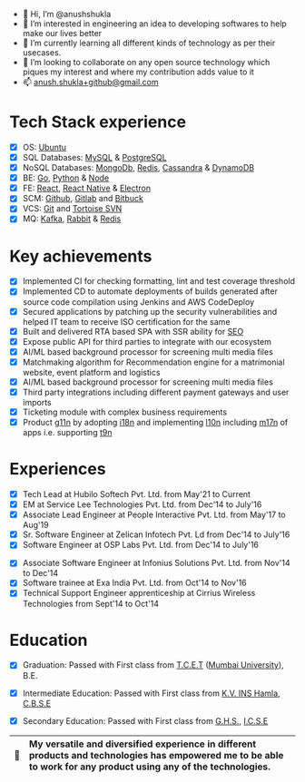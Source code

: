 - 👋 Hi, I’m @anushshukla
- 👀 I’m interested in engineering an idea to developing softwares to help make our lives better
- 🌱 I’m currently learning all different kinds of technology as per their usecases.
- 💞️ I’m looking to collaborate on any open source technology which piques my interest and where my contribution adds value to it
- 📫 anush.shukla+github@gmail.com

# Tech Stack experience
- [x] OS: [Ubuntu](https://ubuntu.com/)
- [x] SQL Databases: [MySQL](https://www.mysql.com/) & [PostgreSQL](https://www.postgresql.org/)
- [x] NoSQL Databases: [MongoDb](https://www.mongodb.com/), [Redis](https://redis.io/), [Cassandra](https://cassandra.apache.org/) & [DynamoDB](https://aws.amazon.com/dynamodb)
- [x] BE: [Go](https://go.dev/), [Python](https://www.python.org/) & [Node](https://nodejs.org/)
- [x] FE: [React](https://reactjs.org/), [React Native](https://reactnative.dev/) & [Electron](https://www.electronjs.org/)
- [x] SCM: [Github](https://github.com/), [Gitlab](https://gitlab.com/) and [Bitbuck](https://bitbucket.org/)
- [x] VCS: [Git](https://git-scm.com/) and [Tortoise SVN](https://tortoisesvn.net/)
- [x] MQ: [Kafka](https://kafka.apache.org/), [Rabbit](https://www.rabbitmq.com/) & [Redis](https://redis.io/docs/data-types/lists/)

# Key achievements
- [x] Implemented CI for checking formatting, lint and test coverage threshold
- [x] Implemented CD to automate deployments of builds generated after source code compilation using Jenkins and AWS CodeDeploy
- [x] Secured applications by patching up the security vulnerabilities and helped IT team to receive ISO certification for the same
- [x] Built and delivered RTA based SPA with SSR ability for [SEO](https://g.co/kgs/UM1J39)
- [x] Expose public API for third parties to integrate with our ecosystem
- [x] AI/ML based background processor for screening multi media files
- [x] Matchmaking algorithm for Recommendation engine for a matrimonial website, event platform and logistics
- [x] AI/ML based background processor for screening multi media files
- [x] Third party integrations including different payment gateways and user imports
- [x] Ticketing module with complex business requirements
- [x] Product [g11n](https://phrase.com/blog/localization-and-translation-glossary/globalization-g11n/) by adopting [i18n](https://www.w3.org/standards/webdesign/i18n) and implementing [l10n](https://www.w3.org/International/questions/qa-i18n#l10n) including [m17n](https://en.wiktionary.org/wiki/multilingualization) of apps i.e. supporting [t9n](https://phrase.com/blog/localization-and-translation-glossary/translation-t9n/)

# Experiences

- [x] Tech Lead at Hubilo Softech Pvt. Ltd. from May'21 to Current
- [x] EM at Service Lee Technologies Pvt. Ltd. from Dec'14 to July'16
- [x] Associate Lead Engineer at People Interactive Pvt. Ltd. from May'17 to Aug'19
- [x] Sr. Software Engineer at Zelican Infotech Pvt. Ld from Dec'14 to July'16
- [x] Software Engineer at OSP Labs Pvt. Ltd. from Dec'14 to July'16
<!-- - [x] Software trainee at Exa India Pvt. Ltd. from Sept'14 to Dec'16 -->
- [x] Associate Software Engineer at Infonius Solutions Pvt. Ltd. from Nov'14 to Dec'14
- [x] Software trainee at Exa India Pvt. Ltd. from Oct'14 to Nov'16
- [x] Technical Support Engineer apprenticeship at Cirrius Wireless Technologies from Sept'14 to Oct'14

# Education
- [x] Graduation: Passed with First class from [T.C.E.T](https://www.tcetmumbai.in/) ([Mumbai University](https://mu.ac.in/)), B.E.
- [x] Intermediate Education: Passed with First class from [K.V. INS Hamla](https://hamlains.kvs.ac.in/), [C.B.S.E](https://www.cbse.gov.in/)
- [x] Secondary Education: Passed with First class from [G.H.S.](https://ghs.edu.in/), [I.C.S.E](https://www.cisce.org/)


| :memo:        | My versatile and diversified experience in different products and technologies has empowered me to be able to work for any product using any of the technologies.       |
|---------------|:------------------------|


<!---
anushshukla/anushshukla is a ✨ special ✨ repository because its `README.md` (this file) appears on your GitHub profile.
You can click the Preview link to take a look at your changes.
--->
